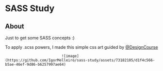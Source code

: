 # SASS Study

## About
Just to get some SASS concepts :)

To apply .scss powers, I made this simple css art guided by [@DesignCourse](https://www.youtube.com/@DesignCourse)



                              ![image](https://github.com/IgorMelleiro/sass-study/assets/73182105/d1f4c566-b5ae-46ef-9d86-b6257997ae64)
